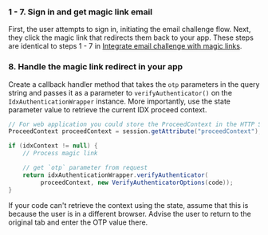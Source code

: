 ### 1 - 7. Sign in and get magic link email

First, the user attempts to sign in, initiating the email challenge flow. Next, they click the magic link that redirects them back to your app. These steps are identical to steps 1 - 7 in [Integrate email challenge with magic links](#integrate-email-challenge-with-magic-links).

### 8. Handle the magic link redirect in your app

Create a callback handler method that takes the `otp` parameters in the query string and passes it as a parameter to `verifyAuthenticator()` on the `IdxAuthenticationWrapper` instance. More importantly, use the state parameter value to retrieve the current IDX proceed context.

```java
// For web application you could store the ProceedContext in the HTTP Session
ProceedContext proceedContext = session.getAttribute("proceedContext");

if (idxContext != null) {
    // Process magic link

    // get `otp` parameter from request
    return idxAuthenticationWrapper.verifyAuthenticator(
         proceedContext, new VerifyAuthenticatorOptions(code));
}
```

If your code can't retrieve the context using the state, assume that this is because the user is in a different browser. Advise the user to return to the original tab and enter the OTP value there.
